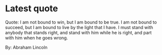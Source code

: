 # Latest quote 

Quote: I am not bound to win, but I am bound to be true. I am not bound to succeed, but I am bound to live by the light that I have. I must stand with anybody that stands right, and stand with him while he is right, and part with him when he goes wrong. 

By: Abraham Lincoln